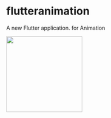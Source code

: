 # flutteranimation

A new Flutter application. for Animation 

<img src = "https://user-images.githubusercontent.com/30453784/77222865-3c998700-6b7d-11ea-9ca1-ad61b058897f.gif" width = 200.0>
